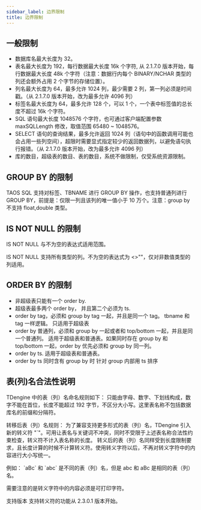 ```yaml
---
sidebar_label: 边界限制
title: 边界限制
---
```


## 一般限制

- 数据库名最大长度为 32。
- 表名最大长度为 192，每行数据最大长度 16k 个字符, 从 2.1.7.0 版本开始，每行数据最大长度 48k 个字符（注意：数据行内每个 BINARY/NCHAR 类型的列还会额外占用 2 个字节的存储位置）。
- 列名最大长度为 64，最多允许 1024 列，最少需要 2 列，第一列必须是时间戳。（从 2.1.7.0 版本开始，改为最多允许 4096 列）
- 标签名最大长度为 64，最多允许 128 个，可以 1 个，一个表中标签值的总长度不超过 16k 个字符。
- SQL 语句最大长度 1048576 个字符，也可通过客户端配置参数 maxSQLLength 修改，取值范围 65480 ~ 1048576。
- SELECT 语句的查询结果，最多允许返回 1024 列（语句中的函数调用可能也会占用一些列空间），超限时需要显式指定较少的返回数据列，以避免语句执行报错。（从 2.1.7.0 版本开始，改为最多允许 4096 列）
- 库的数目，超级表的数目、表的数目，系统不做限制，仅受系统资源限制。

## GROUP BY 的限制

TAOS SQL 支持对标签、TBNAME 进行 GROUP BY 操作，也支持普通列进行 GROUP BY，前提是：仅限一列且该列的唯一值小于 10 万个。注意：group by 不支持 float,double 类型。

## IS NOT NULL 的限制

IS NOT NULL 与不为空的表达式适用范围。

IS NOT NULL 支持所有类型的列。不为空的表达式为 <\>""，仅对非数值类型的列适用。

## ORDER BY 的限制

- 非超级表只能有一个 order by.
- 超级表最多两个 order by， 并且第二个必须为 ts.
- order by tag，必须和 group by tag 一起，并且是同一个 tag。 tbname 和 tag 一样逻辑。 只适用于超级表
- order by 普通列，必须和 group by 一起或者和 top/bottom 一起，并且是同一个普通列。 适用于超级表和普通表。如果同时存在 group by 和 top/bottom 一起，order by 优先必须和 group by 同一列。
- order by ts. 适用于超级表和普通表。
- order by ts 同时含有 group by 时 针对 group 内部用 ts 排序

## 表(列)名合法性说明

TDengine 中的表（列）名命名规则如下：
只能由字母、数字、下划线构成，数字不能在首位，长度不能超过 192 字节，不区分大小写。这里表名称不包括数据库名的前缀和分隔符。

转移后表（列）名规则：
为了兼容支持更多形式的表（列）名，TDengine 引入新的转义符 "`"。可用让表名与关键词不冲突，同时不受限于上述表名称合法性约束检查，转义符不计入表名称的长度。
转义后的表（列）名同样受到长度限制要求，且长度计算的时候不计算转义符。使用转义字符以后，不再对转义字符中的内容进行大小写统一。

例如：
\`aBc\` 和 \`abc\` 是不同的表（列）名，但是 abc 和 aBc 是相同的表（列）名。

需要注意的是转义字符中的内容必须是可打印字符。

支持版本
支持转义符的功能从 2.3.0.1 版本开始。